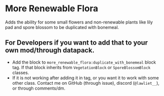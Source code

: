 # More Renewable Flora
Adds the ability for some small flowers and non-renewable plants like lily pad and spore blossom to be duplicated with bonemeal.

## For Developers if you want to add that to your own mod/through datapack.
- Add the block to `more_renewable_flora:duplicate_with_bonemeal` block tag. If that block inherits from `VegetationBlock` or `SporeBlossomBlock` classes.
- If it is not working after adding it in tag, or you want it to work with some other class. Contact me on GitHub (through issue), discord (`@lawliet__`), or through comments/dm.
